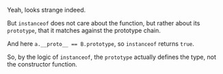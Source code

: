Yeah, looks strange indeed.

But `instanceof` does not care about the function, but rather about its `prototype`, that it matches against the prototype chain.

And here `a.__proto__ == B.prototype`, so `instanceof` returns `true`.

So, by the logic of `instanceof`, the `prototype` actually defines the type, not the constructor function.
